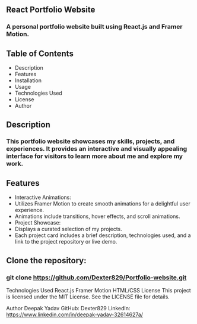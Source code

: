 ## React Portfolio Website
### A personal portfolio website built using React.js and Framer Motion.

## Table of Contents 
- Description
- Features
- Installation
- Usage
- Technologies Used
- License
- Author
## Description
### This portfolio website showcases my skills, projects, and experiences. It provides an interactive and visually appealing interface for visitors to learn more about me and explore my work.

## Features
- Interactive Animations:
- Utilizes Framer Motion to create smooth animations for a delightful user experience.
- Animations include transitions, hover effects, and scroll animations.
- Project Showcase:
- Displays a curated selection of my projects.
- Each project card includes a brief description, technologies used, and a link to the project repository or live demo.

## Clone the repository:
### git clone https://github.com/Dexter829/Portfolio-website.git


Technologies Used
React.js
Framer Motion
HTML/CSS
License
This project is licensed under the MIT License. See the LICENSE file for details.

Author
Deepak Yadav
GitHub: Dexter829
LinkedIn: https://www.linkedin.com/in/deepak-yadav-32614627a/
